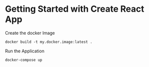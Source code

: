 # Getting Started with Create React App

Create the docker Image

```
docker build -t my.docker.image:latest .
```

Run the Application

```
docker-compose up
```
